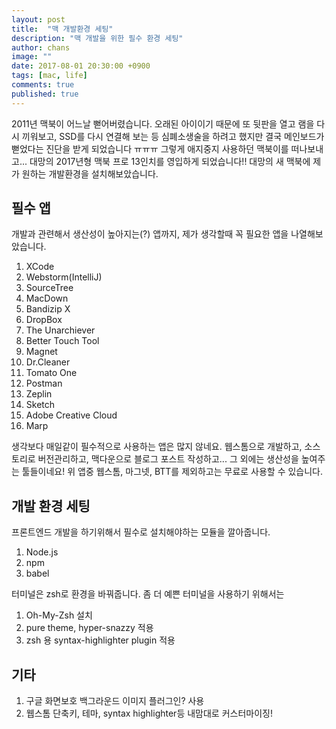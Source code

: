 ```yaml
---
layout: post
title:  "맥 개발환경 세팅"
description: "맥 개발을 위한 필수 환경 세팅"
author: chans
image: ""
date: 2017-08-01 20:30:00 +0900
tags: [mac, life]
comments: true
published: true
---
```


2011년 맥북이 어느날 뻗어버렸습니다. 오래된 아이이기 때문에 또 뒷판을 열고 램을 다시 끼워보고, SSD를 다시 연결해 보는 등 심폐소생술을 하려고 했지만 결국 메인보드가 뻗었다는 진단을 받게 되었습니다 ㅠㅠㅠ 그렇게 애지중지 사용하던 맥북이를 떠나보내고... 대망의 2017년형 맥북 프로 13인치를 영입하게 되었습니다!! 대망의 새 맥북에 제가 원하는 개발환경을 설치해보았습니다.


## 필수 앱 
개발과 관련해서 생산성이 높아지는(?) 앱까지, 제가 생각할때 꼭 필요한 앱을 나열해보았습니다.

1. XCode
2. Webstorm(IntelliJ)
3. SourceTree
4. MacDown
5. Bandizip X
6. DropBox
7. The Unarchiever
8. Better Touch Tool
9. Magnet
10. Dr.Cleaner
11. Tomato One
12. Postman
13. Zeplin
14. Sketch
15. Adobe Creative Cloud
16. Marp

생각보다 매일같이 필수적으로 사용하는 앱은 많지 않네요. 웹스톰으로 개발하고, 소스토리로 버전관리하고, 맥다운으로 블로그 포스트 작성하고... 그 외에는 생산성을 높여주는 툴들이네요! 위 앱중 웹스톰, 마그넷, BTT를 제외하고는 무료로 사용할 수 있습니다.

## 개발 환경 세팅
프론트엔드 개발을 하기위해서 필수로 설치해야하는 모듈을 깔아줍니다.

1. Node.js
2. npm
3. babel

터미널은 zsh로 환경을 바꿔줍니다. 좀 더 예쁜 터미널을 사용하기 위해서는 

1. Oh-My-Zsh 설치
2. pure theme, hyper-snazzy 적용
3. 	zsh 용 syntax-highlighter plugin 적용

## 기타
1. 구글 화면보호 백그라운드 이미지 플러그인? 사용
2. 웹스톰 단축키, 테마, syntax highlighter등 내맘대로 커스터마이징!






